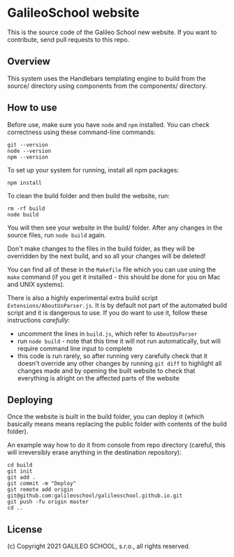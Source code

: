 # GalileoSchool website

This is the source code of the Galileo School new website. If you want to contribute, send pull requests to this repo.

## Overview

This system uses the Handlebars templating engine to build from the source/ directory using components from the components/ directory.

## How to use

Before use, make sure you have `node` and `npm` installed. You can check correctness using these command-line commands:
```
git --version
node --version
npm --version
```

To set up your system for running, install all npm packages:
```
npm install
```

To clean the build folder and then build the website, run:
```
rm -rf build
node build
```

You will then see your website in the build/ folder. After any changes in the source files, run `node build` again.

Don't make changes to the files in the build folder, as they will be overridden by the next build, and so all your changes will be deleted!

You can find all of these in the `Makefile` file which you can use using the `make` command (if you get it installed - this should be done for you on Mac and UNIX systems).

There is also a highly experimental extra build script `Extensions/AboutUsParser.js`. It is by default not part of the automated build script and it is dangerous to use. If you do want to use it, follow these instructions *carefully*:
* uncomment the lines in `build.js`, which refer to `AboutUsParser`
* run `node build` - note that this time it will not run automatically, but will require command line input to complete
* this code is run rarely, so after running very carefully check that it doesn't override any other changes by running `git diff` to highlight all changes made and by opening the built website to check that everything is alright on the affected parts of the website

## Deploying

Once the website is built in the build folder, you can deploy it (which basically means means replacing the public folder with contents of the build folder).

An example way how to do it from console from repo directory (careful, this will irreversibly erase anything in the destination repository):
```
cd build
git init
git add .
git commit -m "Deploy"
git remote add origin git@github.com:galileoschool/galileoschool.github.io.git
git push -fu origin master
cd ..
```

## License

(c) Copyright 2021 GALILEO SCHOOL, s.r.o., all rights reserved.
